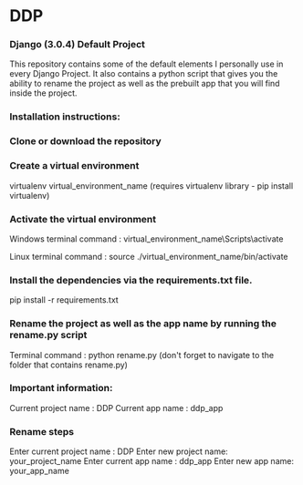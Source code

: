 # DDP
### Django (3.0.4) Default Project

This repository contains some of the default elements I personally use in every
Django Project. It also contains a python script that gives you the ability
to rename the project as well as the prebuilt app that you will find inside the
project.

### Installation instructions:

### Clone or download the repository

### Create a virtual environment
virtualenv virtual_environment_name (requires virtualenv library - pip install virtualenv)

### Activate the virtual environment
Windows terminal command : virtual_environment_name\Scripts\activate

Linux terminal command : source ./virtual_environment_name/bin/activate

### Install the dependencies via the requirements.txt file.
pip install -r requirements.txt

### Rename the project as well as the app name by running the rename.py script
Terminal command : python rename.py (don't forget to navigate to the folder that contains rename.py)

### Important information:
Current project name : DDP
Current app name : ddp_app

### Rename steps
Enter current project name : DDP
Enter new project name: your_project_name
Enter current app name : ddp_app
Enter new app name: your_app_name
